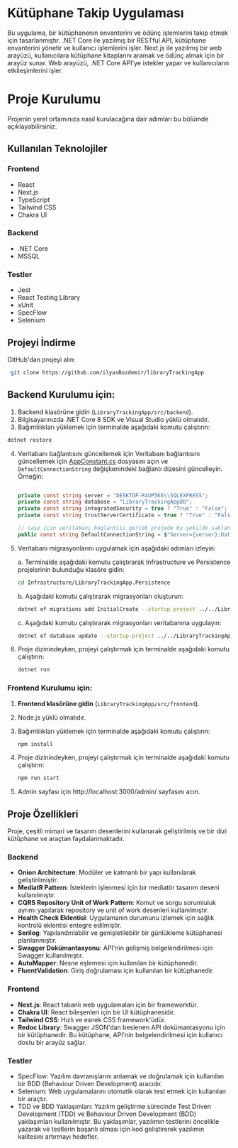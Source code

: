 # Kütüphane Takip Uygulaması

Bu uygulama, bir kütüphanenin envanterini ve ödünç işlemlerini takip etmek için tasarlanmıştır.
.NET Core ile yazılmış bir RESTful API, kütüphane envanterini yönetir ve kullanıcı işlemlerini işler.
Next.js ile yazılmış bir web arayüzü, kullanıcılara kütüphane kitaplarını aramak ve ödünç almak için bir arayüz sunar.
Web arayüzü, .NET Core API'ye istekler yapar ve kullanıcıların etkileşimlerini işler.

# Proje Kurulumu
Projenin yerel ortamınıza nasıl kurulacağına dair adımları bu bölümde açıklayabilirsiniz.


## Kullanılan Teknolojiler

### Frontend

- React
- Next.js
- TypeScript
- Tailwind CSS
- Chakra UI

### Backend

- .NET Core
- MSSQL

### Testler

- Jest
- React Testing Library
- xUnit
- SpecFlow
- Selenium

## Projeyi İndirme

GitHub'dan projeyi alın:

```bash
 git clone https://github.com/ilyasBozdemir/libraryTrackingApp
```

## Backend Kurulumu için:

1. Backend klasörüne gidin (`LibraryTrackingApp/src/backend`).
2. Bilgisayarınızda .NET Core 8 SDK ve Visual Studio yüklü olmalıdır.
3. Bağımlılıkları yüklemek için terminalde aşağıdaki komutu çalıştırın:

```bash
dotnet restore
```

4. Veritabanı bağlantısını güncellemek için Veritabanı bağlantısını güncellemek için [AppConstant.cs](https://github.com/ilyasBozdemir/libraryTrackingApp/blob/case-project/LibraryTrackingApp/src/backend/Core/LibraryTrackingApp.Domain/Constants/AppConstant.cs#L11) dosyasını açın ve `DefaultConnectionString` değişkenindeki bağlantı dizesini güncelleyin. Örneğin:

   ```csharp

   private const string server = "DESKTOP-R4UP5K6\\SQLEXPRESS";
   private const string database = "LibraryTrackingAppDb";
   private const string integratedSecurity = true ? "True" : "False";
   private const string trustServerCertificate = true ? "True" : "False";

   // case için veritabanı baglantısı gercek projede bu şekilde saklanmaz.
   public const string DefaultConnectionString = $"Server={server};Database={database};Integrated Security={integratedSecurity};TrustServerCertificate={trustServerCertificate};";
   ```

5. Veritabanı migrasyonlarını uygulamak için aşağıdaki adımları izleyin:

   a. Terminalde aşağıdaki komutu çalıştırarak Infrastructure ve Persistence projelerinin bulunduğu klasöre gidin:

   ```bash
   cd Infrastructure/LibraryTrackingApp.Persistence
   ```

   b. Aşağıdaki komutu çalıştırarak migrasyonları oluşturun:

   ```bash
   dotnet ef migrations add InitialCreate --startup-project ../../LibraryTrackingApp.WebAPI/LibraryTrackingApp.WebAPI.csproj --context AppIdentityDbContext
   ```

   c. Aşağıdaki komutu çalıştırarak migrasyonları veritabanına uygulayın:

   ```bash
   dotnet ef database update --startup-project ../../LibraryTrackingApp.WebAPI/LibraryTrackingApp.WebAPI.csproj --context AppIdentityDbContext
   ```

6. Proje dizinindeyken, projeyi çalıştırmak için terminalde aşağıdaki komutu çalıştırın:

   ```bash
   dotnet run
   ```

### Frontend Kurulumu için:

1. **Frontend klasörüne gidin** (`LibraryTrackingApp/src/frontend`).
2. Node.js yüklü olmalıdır.
3. Bağımlılıkları yüklemek için terminalde aşağıdaki komutu çalıştırın:

   ```bash
   npm install
   ```

4. Proje dizinindeyken, projeyi çalıştırmak için terminalde aşağıdaki komutu çalıştırın:

   ```bash
   npm run start
   ```

5. Admin sayfası için http://localhost:3000/admin/ sayfasını acın.


## Proje Özellikleri

Proje, çeşitli mimari ve tasarım desenlerini kullanarak geliştirilmiş ve bir dizi kütüphane ve araçtan faydalanmaktadır.

### Backend

- **Onion Architecture**: Modüler ve katmanlı bir yapı kullanılarak geliştirilmiştir.
- **MediatR Pattern**: İsteklerin işlenmesi için bir mediatör tasarım deseni kullanılmıştır.
- **CQRS Repository Unit of Work Pattern**: Komut ve sorgu sorumluluk ayrımı yapılarak repository ve unit of work desenleri kullanılmıştır.
- **Health Check Eklentisi**: Uygulamanın durumunu izlemek için sağlık kontrolü eklentisi entegre edilmiştir.
- **Serilog**: Yapılandırılabilir ve genişletilebilir bir günlükleme kütüphanesi planlanmıştır.
- **Swagger Dokümantasyonu**: API'nin gelişmiş belgelendirilmesi için Swagger kullanılmıştır.
- **AutoMapper**: Nesne eşlemesi için kullanılan bir kütüphanedir.
- **FluentValidation**: Giriş doğrulaması için kullanılan bir kütüphanedir.

### Frontend

- **Next.js**: React tabanlı web uygulamaları için bir frameworktür.
- **Chakra UI**: React bileşenleri için bir UI kütüphanesidir.
- **Tailwind CSS**: Hızlı ve esnek CSS framework'üdür.
- **Redoc Library**: Swagger JSON'dan beslenen API dokümantasyonu için bir kütüphanedir. Bu kütüphane, API'nin belgelendirilmesi için kullanıcı dostu bir arayüz sağlar.
  
### Testler
- SpecFlow: Yazılım davranışlarını anlamak ve doğrulamak için kullanılan bir BDD (Behaviour Driven Development) aracıdır.
- Selenium: Web uygulamalarını otomatik olarak test etmek için kullanılan bir araçtır.
- TDD ve BDD Yaklaşımları: Yazılım geliştirme sürecinde Test Driven Development (TDD) ve Behaviour Driven Development (BDD) yaklaşımları kullanılmıştır. Bu yaklaşımlar, yazılımın testlerini öncelikle yazarak ve testlerin başarılı olması için kod geliştirerek yazılımın kalitesini artırmayı hedefler.
